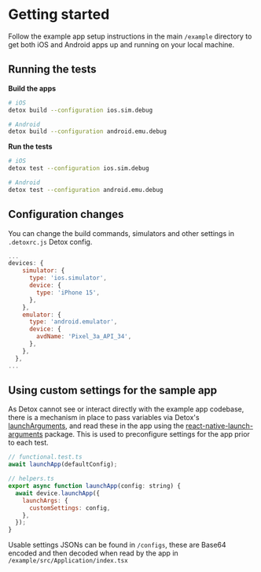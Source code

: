 # Getting started

Follow the example app setup instructions in the main `/example` directory to get both iOS and Android apps up and running on your local machine.

## Running the tests

**Build the apps**

```bash
# iOS
detox build --configuration ios.sim.debug

# Android
detox build --configuration android.emu.debug
```

**Run the tests**

```bash
# iOS
detox test --configuration ios.sim.debug 

# Android
detox test --configuration android.emu.debug 
```

## Configuration changes

You can change the build commands, simulators and other settings in `.detoxrc.js` Detox config.

```javascript
...
devices: {
    simulator: {
      type: 'ios.simulator',
      device: {
        type: 'iPhone 15',
      },
    },
    emulator: {
      type: 'android.emulator',
      device: {
        avdName: 'Pixel_3a_API_34',
      },
    },
  },
...
```

## Using custom settings for the sample app

As Detox cannot see or interact directly with the example app codebase, there is a mechanism in place to pass variables via Detox's [launchArguments](https://wix.github.io/Detox/docs/guide/launch-args), and read these in the app using the [react-native-launch-arguments](https://github.com/iamolegga/react-native-launch-arguments) package. This is used to preconfigure settings for the app prior to each test.

```javascript
// functional.test.ts
await launchApp(defaultConfig);

// helpers.ts
export async function launchApp(config: string) {
  await device.launchApp({
    launchArgs: {
      customSettings: config,
    },
  });
}
```

Usable settings JSONs can be found in `/configs`, these are Base64 encoded and then decoded when read by the app in `/example/src/Application/index.tsx`
